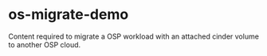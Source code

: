 # os-migrate-demo
Content required to migrate a OSP workload with an attached cinder volume to another OSP cloud. 
